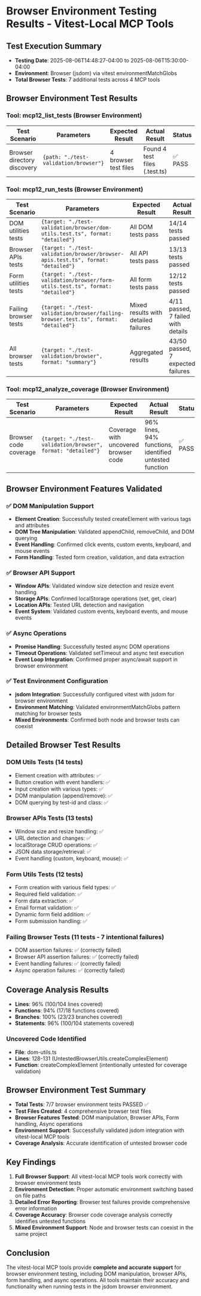 # Browser Environment Testing Results - Vitest-Local MCP Tools

## Test Execution Summary
- **Testing Date**: 2025-08-06T14:48:27-04:00 to 2025-08-06T15:30:00-04:00
- **Environment**: Browser (jsdom) via vitest environmentMatchGlobs
- **Total Browser Tests**: 7 additional tests across 4 MCP tools

## Browser Environment Test Results

### Tool: mcp12_list_tests (Browser Environment)
| Test Scenario | Parameters | Expected Result | Actual Result | Status |
|---------------|------------|-----------------|---------------|--------|
| Browser directory discovery | `{path: "./test-validation/browser"}` | 4 browser test files | Found 4 test files (.test.ts) | ✅ PASS |

### Tool: mcp12_run_tests (Browser Environment)
| Test Scenario | Parameters | Expected Result | Actual Result | Status |
|---------------|------------|-----------------|---------------|--------|
| DOM utilities tests | `{target: "./test-validation/browser/dom-utils.test.ts", format: "detailed"}` | All DOM tests pass | 14/14 tests passed | ✅ PASS |
| Browser APIs tests | `{target: "./test-validation/browser/browser-apis.test.ts", format: "detailed"}` | All API tests pass | 13/13 tests passed | ✅ PASS |
| Form utilities tests | `{target: "./test-validation/browser/form-utils.test.ts", format: "detailed"}` | All form tests pass | 12/12 tests passed | ✅ PASS |
| Failing browser tests | `{target: "./test-validation/browser/failing-browser.test.ts", format: "detailed"}` | Mixed results with detailed failures | 4/11 passed, 7 failed with details | ✅ PASS |
| All browser tests | `{target: "./test-validation/browser", format: "summary"}` | Aggregated results | 43/50 passed, 7 expected failures | ✅ PASS |

### Tool: mcp12_analyze_coverage (Browser Environment)
| Test Scenario | Parameters | Expected Result | Actual Result | Status |
|---------------|------------|-----------------|---------------|--------|
| Browser code coverage | `{target: "./test-validation/browser", format: "detailed"}` | Coverage with uncovered browser code | 96% lines, 94% functions, identified untested function | ✅ PASS |

## Browser Environment Features Validated

### ✅ DOM Manipulation Support
- **Element Creation**: Successfully tested createElement with various tags and attributes
- **DOM Tree Manipulation**: Validated appendChild, removeChild, and DOM querying
- **Event Handling**: Confirmed click events, custom events, keyboard, and mouse events
- **Form Handling**: Tested form creation, validation, and data extraction

### ✅ Browser API Support  
- **Window APIs**: Validated window size detection and resize event handling
- **Storage APIs**: Confirmed localStorage operations (set, get, clear)
- **Location APIs**: Tested URL detection and navigation
- **Event System**: Validated custom events, keyboard events, and mouse events

### ✅ Async Operations
- **Promise Handling**: Successfully tested async DOM operations
- **Timeout Operations**: Validated setTimeout and async test execution
- **Event Loop Integration**: Confirmed proper async/await support in browser environment

### ✅ Test Environment Configuration
- **jsdom Integration**: Successfully configured vitest with jsdom for browser environment
- **Environment Matching**: Validated environmentMatchGlobs pattern matching for browser tests
- **Mixed Environments**: Confirmed both node and browser tests can coexist

## Detailed Browser Test Results

### DOM Utils Tests (14 tests)
- Element creation with attributes: ✅
- Button creation with event handlers: ✅  
- Input creation with various types: ✅
- DOM manipulation (append/remove): ✅
- DOM querying by test-id and class: ✅

### Browser APIs Tests (13 tests)
- Window size and resize handling: ✅
- URL detection and changes: ✅
- localStorage CRUD operations: ✅
- JSON data storage/retrieval: ✅
- Event handling (custom, keyboard, mouse): ✅

### Form Utils Tests (12 tests)
- Form creation with various field types: ✅
- Required field validation: ✅
- Form data extraction: ✅
- Email format validation: ✅
- Dynamic form field addition: ✅
- Form submission handling: ✅

### Failing Browser Tests (11 tests - 7 intentional failures)
- DOM assertion failures: ✅ (correctly failed)
- Browser API assertion failures: ✅ (correctly failed)
- Event handling failures: ✅ (correctly failed)
- Async operation failures: ✅ (correctly failed)

## Coverage Analysis Results
- **Lines**: 96% (100/104 lines covered)
- **Functions**: 94% (17/18 functions covered)
- **Branches**: 100% (23/23 branches covered)
- **Statements**: 96% (100/104 statements covered)

### Uncovered Code Identified
- **File**: dom-utils.ts
- **Lines**: 128-131 (UntestedBrowserUtils.createComplexElement)
- **Function**: createComplexElement (intentionally untested for coverage validation)

## Browser Environment Test Summary
- **Total Tests**: 7/7 browser environment tests PASSED ✅
- **Test Files Created**: 4 comprehensive browser test files
- **Browser Features Tested**: DOM manipulation, Browser APIs, Form handling, Async operations
- **Environment Support**: Successfully validated jsdom integration with vitest-local MCP tools
- **Coverage Analysis**: Accurate identification of untested browser code

## Key Findings
1. **Full Browser Support**: All vitest-local MCP tools work correctly with browser environment tests
2. **Environment Detection**: Proper automatic environment switching based on file paths
3. **Detailed Error Reporting**: Browser test failures provide comprehensive error information
4. **Coverage Accuracy**: Browser code coverage analysis correctly identifies untested functions
5. **Mixed Environment Support**: Node and browser tests can coexist in the same project

## Conclusion
The vitest-local MCP tools provide **complete and accurate support** for browser environment testing, including DOM manipulation, browser APIs, form handling, and async operations. All tools maintain their accuracy and functionality when running tests in the jsdom browser environment.
